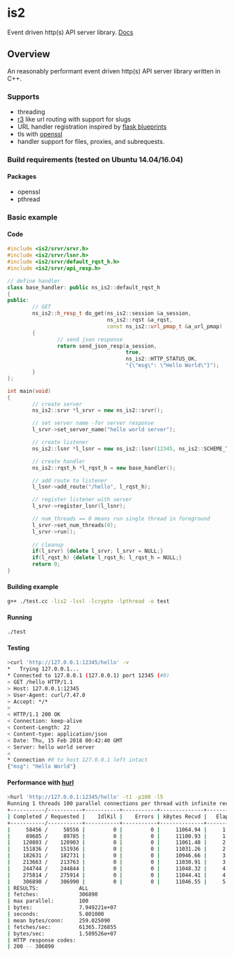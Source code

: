 is2 
========

Event driven http(s) API server library. [Docs](https://verizondigital.github.io/is2/ "is2 docs")

## Overview

An reasonably performant event driven http(s) API server library written in C++.

### Supports
- threading
- [r3](https://github.com/c9s/r3) like url routing with support for slugs 
- URL handler registration inspired by [flask blueprints](https://flask.pocoo.org/docs/0.12/blueprints/)
- tls with [openssl](https://www.openssl.org/)
- handler support for files, proxies, and subrequests.

### Build requirements (tested on Ubuntu 14.04/16.04)
#### Packages
- openssl
- pthread

### Basic example

#### Code
```c++
#include <is2/srvr/srvr.h>
#include <is2/srvr/lsnr.h>
#include <is2/srvr/default_rqst_h.h>
#include <is2/srvr/api_resp.h>

// define handler
class base_handler: public ns_is2::default_rqst_h
{
public:
        // GET
        ns_is2::h_resp_t do_get(ns_is2::session &a_session,
                                ns_is2::rqst &a_rqst,
                                const ns_is2::url_pmap_t &a_url_pmap)
        {
                // send json response
                return send_json_resp(a_session,
                                      true,
                                      ns_is2::HTTP_STATUS_OK,
                                      "{\"msg\": \"Hello World\"}");
        }
};

int main(void)
{
        // create server
        ns_is2::srvr *l_srvr = new ns_is2::srvr();

        // set server name -for server response
        l_srvr->set_server_name("hello world server");

        // create listener
        ns_is2::lsnr *l_lsnr = new ns_is2::lsnr(12345, ns_is2::SCHEME_TCP);

        // create handler
        ns_is2::rqst_h *l_rqst_h = new base_handler();

        // add route to listener
        l_lsnr->add_route("/hello", l_rqst_h);

        // register listener with server
        l_srvr->register_lsnr(l_lsnr);

        // num_threads == 0 means run single thread in foreground
        l_srvr->set_num_threads(0);
        l_srvr->run();
        
        // cleanup
        if(l_srvr) {delete l_srvr; l_srvr = NULL;}
        if(l_rqst_h) {delete l_rqst_h; l_rqst_h = NULL;}
        return 0;
}
```

#### Building example
```sh
g++ ./test.cc -lis2 -lssl -lcrypto -lpthread -o test
```

#### Running
```sh
./test
```

#### Testing
```sh
>curl 'http://127.0.0.1:12345/hello' -v
*   Trying 127.0.0.1...
* Connected to 127.0.0.1 (127.0.0.1) port 12345 (#0)
> GET /hello HTTP/1.1
> Host: 127.0.0.1:12345
> User-Agent: curl/7.47.0
> Accept: */*
> 
< HTTP/1.1 200 OK
< Connection: keep-alive
< Content-Length: 22
< Content-type: application/json
< Date: Thu, 15 Feb 2018 00:42:40 GMT
< Server: hello world server
< 
* Connection #0 to host 127.0.0.1 left intact
{"msg": "Hello World"}
```

#### Performance with [hurl](https://github.com/VerizonDigital/hurl)
```sh
>hurl 'http://127.0.0.1:12345/hello' -t1 -p100 -l5
Running 1 threads 100 parallel connections per thread with infinite requests per connection
+-----------/-----------+-----------+-----------+--------------+-----------+-------------+-----------+
| Completed / Requested |    IdlKil |    Errors | kBytes Recvd |   Elapsed |       Req/s |      MB/s |
+-----------/-----------+-----------+-----------+--------------+-----------+-------------+-----------+
|     58456 /     58556 |         0 |         0 |     11064.94 |     1.00s |   62255.49s |    10.81s |
|     89685 /     89785 |         0 |         0 |     11100.93 |     1.50s |   62458.00s |    10.84s |
|    120803 /    120903 |         0 |         0 |     11061.48 |     2.00s |   62236.00s |    10.80s |
|    151836 /    151936 |         0 |         0 |     11031.26 |     2.50s |   62066.00s |    10.77s |
|    182631 /    182731 |         0 |         0 |     10946.66 |     3.00s |   61590.00s |    10.69s |
|    213663 /    213763 |         0 |         0 |     11030.91 |     3.50s |   62064.00s |    10.77s |
|    244744 /    244844 |         0 |         0 |     11048.32 |     4.00s |   62162.00s |    10.79s |
|    275814 /    275914 |         0 |         0 |     11044.41 |     4.50s |   62140.00s |    10.79s |
|    306890 /    306990 |         0 |         0 |     11046.55 |     5.00s |   62152.00s |    10.79s |
| RESULTS:             ALL
| fetches:             306890
| max parallel:        100
| bytes:               7.949221e+07
| seconds:             5.001000
| mean bytes/conn:     259.025090
| fetches/sec:         61365.726855
| bytes/sec:           1.589526e+07
| HTTP response codes: 
| 200 -- 306890
```

